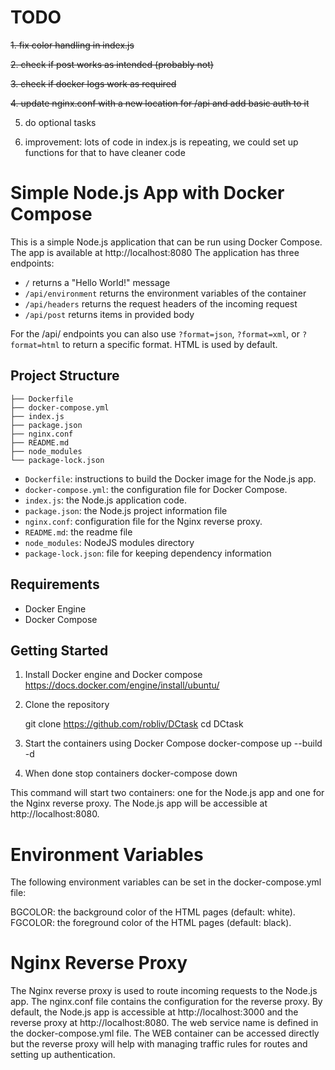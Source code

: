 # TODO

~~1. fix color handling in index.js~~

~~2. check if post works as intended (probably not)~~

~~3. check if docker logs work as required~~

~~4. update nginx.conf with a new location for /api and add basic auth to it~~

5. do optional tasks

6. improvement: lots of code in index.js is repeating, we could set up functions for that to have cleaner code

# Simple Node.js App with Docker Compose

This is a simple Node.js application that can be run using Docker Compose. The app is available at http://localhost:8080 The application has three endpoints:

- `/` returns a "Hello World!" message
- `/api/environment` returns the environment variables of the container
- `/api/headers` returns the request headers of the incoming request
- `/api/post` returns items in provided body

For the /api/ endpoints you can also use `?format=json`, `?format=xml`, or `?format=html` to return a specific format. HTML is used by default.

## Project Structure
    ├── Dockerfile
    ├── docker-compose.yml
    ├── index.js
    ├── package.json
    ├── nginx.conf
    ├── README.md
    ├── node_modules
    └── package-lock.json

- `Dockerfile`: instructions to build the Docker image for the Node.js app.
- `docker-compose.yml`: the configuration file for Docker Compose.
- `index.js`: the Node.js application code.
- `package.json`: the Node.js project information file
- `nginx.conf`: configuration file for the Nginx reverse proxy.
- `README.md`: the readme file
- `node_modules`: NodeJS modules directory
- `package-lock.json`: file for keeping dependency information

## Requirements

- Docker Engine
- Docker Compose

## Getting Started

1. Install Docker engine and Docker compose
    https://docs.docker.com/engine/install/ubuntu/

2. Clone the repository

    git clone https://github.com/robliv/DCtask
    cd DCtask

3. Start the containers using Docker Compose
    docker-compose up --build -d

4. When done stop containers
    docker-compose down

This command will start two containers: one for the Node.js app and one for the Nginx reverse proxy. The Node.js app will be accessible at http://localhost:8080.


# Environment Variables
The following environment variables can be set in the docker-compose.yml file:

BGCOLOR: the background color of the HTML pages (default: white).
FGCOLOR: the foreground color of the HTML pages (default: black).

# Nginx Reverse Proxy
The Nginx reverse proxy is used to route incoming requests to the Node.js app. The nginx.conf file contains the configuration for the reverse proxy. By default, the Node.js app is accessible at http://localhost:3000 and the reverse proxy at http://localhost:8080. The web service name is defined in the docker-compose.yml file. The WEB container can be accessed directly but the reverse proxy will help with managing traffic rules for routes and setting up authentication. 
